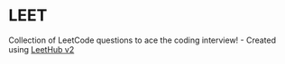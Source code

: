 # LEET
Collection of LeetCode questions to ace the coding interview! - Created using [LeetHub v2](https://github.com/arunbhardwaj/LeetHub-2.0)
